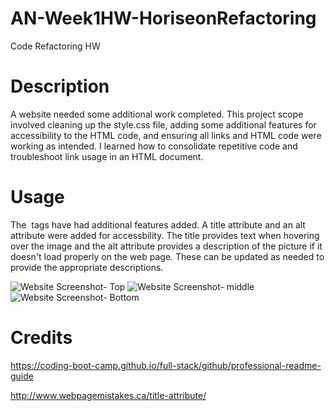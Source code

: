 # AN-Week1HW-HoriseonRefactoring
Code Refactoring HW

# Description 
A website needed some additional work completed. This project scope involved cleaning up the style.css file, adding some additional features for accessibility to the HTML code, and ensuring all links and HTML code were working as intended. I learned how to consolidate repetitive code and troubleshoot link usage in an HTML document.

# Usage
The <img> tags have had additional features added. A title attribute and an alt attribute were added for accessbility. The title provides text when hovering over the image and the alt attribute provides a description of the picture if it doesn't load properly on the web page. These can be updated as needed to provide the appropriate descriptions.

![Website Screenshot- Top](C:\Users\Lyss\Documents\Coding_Bootcamp\Week_One\HW\AN-Week1HW-HoriseonRefactoring\assets\images\Website_1.png)
![Website Screenshot- middle](C:\Users\Lyss\Documents\Coding_Bootcamp\Week_One\HW\AN-Week1HW-HoriseonRefactoring\assets\images\Website_2.png)
![Website Screenshot- Bottom](C:\Users\Lyss\Documents\Coding_Bootcamp\Week_One\HW\AN-Week1HW-HoriseonRefactoring\assets\images\Website_3.png)

# Credits
https://coding-boot-camp.github.io/full-stack/github/professional-readme-guide

http://www.webpagemistakes.ca/title-attribute/








